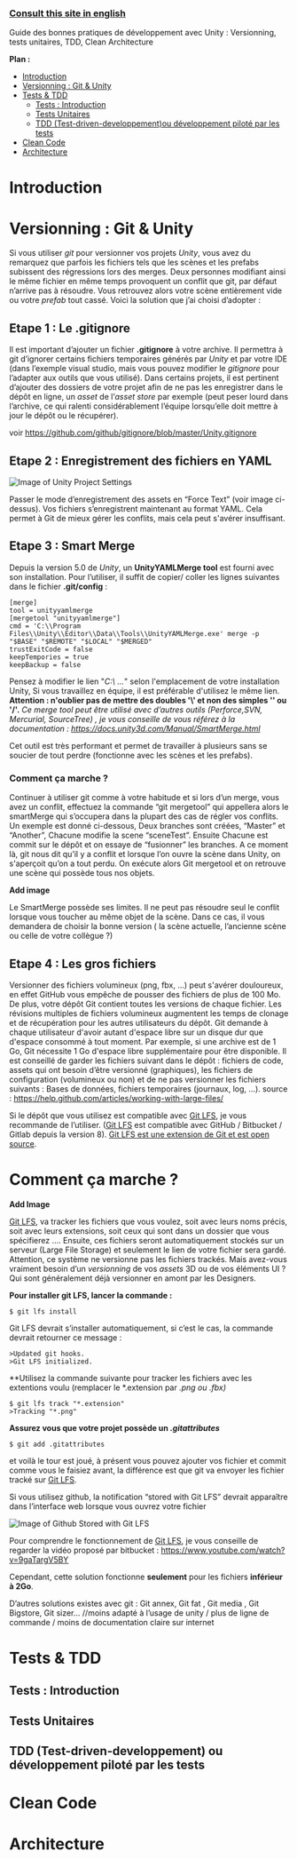 ### [Consult this site in english](https://jaayap.github.io/Unity_Best_Practices/)

Guide des bonnes pratiques de développement avec Unity : Versionning, tests unitaires, TDD, Clean Architecture

__Plan :__
- [Introduction](#introduction)
- [Versionning : Git & Unity](#versionning--git--unity)
- [Tests & TDD](#tests-&-tdd)
    - [Tests : Introduction](#tests--introduction)
    - [Tests Unitaires](#tests-unitaires)
    - [TDD (Test-driven-developpement)ou développement piloté par les tests](#tdd-test-driven-developpement-ou-développement-piloté-par-les-tests)
- [Clean Code](#clean-code)
- [Architecture](#architecture)


# Introduction

# Versionning : Git & Unity

Si vous utiliser *git* pour versionner vos projets *Unity*, vous avez du remarquez que parfois les fichiers tels que les scènes et les prefabs subissent des régressions lors des merges. Deux personnes modifiant ainsi le même fichier en même temps provoquent un conflit que git, par défaut n’arrive pas à résoudre. Vous retrouvez alors votre scène entièrement vide ou votre *prefab* tout cassé. 
Voici la solution que j’ai choisi d’adopter : 

## Etape 1 : Le .gitignore

Il est important d’ajouter un fichier **.gitignore** à votre archive. Il permettra à git d’ignorer certains fichiers temporaires générés par *Unity* et par votre IDE (dans l’exemple visual studio, mais vous pouvez modifier le *gitignore* pour l’adapter aux outils que vous utilisé). Dans certains projets, il est pertinent d’ajouter des dossiers de votre projet afin de ne pas les enregistrer dans le dépôt en ligne, un *asset* de l’*asset store* par exemple (peut peser lourd dans l’archive, ce qui ralenti considérablement l’équipe lorsqu’elle doit mettre à jour le dépôt ou le récupérer).

voir https://github.com/github/gitignore/blob/master/Unity.gitignore

## Etape 2 : Enregistrement des fichiers en YAML

![Image of Unity Project Settings](https://s3.amazonaws.com/gamasutra/UnityVersionControlSettings.png)

Passer le mode d’enregistrement des assets en “Force Text” (voir image ci-dessus). Vos fichiers s’enregistrent maintenant au format YAML.
Cela permet à Git de mieux gérer les conflits, mais cela peut s'avérer insuffisant.

## Etape 3 : Smart Merge

Depuis la version 5.0 de *Unity*, un **UnityYAMLMerge tool** est fourni avec son installation. Pour l’utiliser, il suffit de copier/ coller les lignes suivantes dans le fichier **.git/config** :

```
[merge]
tool = unityyamlmerge
[mergetool "unityyamlmerge"]
cmd = 'C:\\Program Files\\Unity\\Editor\\Data\\Tools\\UnityYAMLMerge.exe' merge -p "$BASE" "$REMOTE" "$LOCAL" "$MERGED"
trustExitCode = false
keepTempories = true
keepBackup = false
```

Pensez à modifier le lien "*C:\\ ...*" selon l'emplacement de votre installation Unity, Si vous travaillez en équipe, il est préférable d'utilisez le même lien.
**Attention : n'oublier pas de mettre des doubles '\\' et non des simples '\' ou '/'.**
*Ce merge tool peut être utilisé avec d’autres outils (Perforce,SVN, Mercurial, SourceTree) , je vous conseille de vous référez à la documentation : https://docs.unity3d.com/Manual/SmartMerge.html*

Cet outil est très performant et permet de travailler à plusieurs sans se soucier de tout perdre (fonctionne avec les scènes et les prefabs).

### Comment ça marche ?

Continuer à utiliser git comme à votre habitude et si lors d’un merge, vous avez un conflit, effectuez la commande “git mergetool” qui appellera alors le smartMerge qui s’occupera dans la plupart des cas de régler vos conflits. Un exemple est donné ci-dessous, Deux branches sont créées, “Master” et “Another”, Chacune modifie la scene “sceneTest”. Ensuite Chacune est commit sur le dépôt et on essaye de “fusionner” les branches. A ce moment là, git nous dit qu’il y a conflit et lorsque l’on ouvre la scène dans Unity, on s'aperçoit qu’on a tout perdu. On exécute alors Git mergetool et on retrouve une scène qui possède tous nos objets.

**Add image**

Le SmartMerge possède ses limites. Il ne peut pas résoudre seul le conflit lorsque vous toucher au même objet de la scène. Dans ce cas, il vous demandera de choisir la bonne version ( la scène actuelle, l’ancienne scène ou celle de votre collègue ?)

## Etape 4 : Les gros fichiers

Versionner des fichiers volumineux (png, fbx, …) peut s'avérer douloureux, en effet GitHub vous empêche de pousser des fichiers de plus de 100 Mo. De plus, votre dépôt Git contient toutes les versions de chaque fichier. Les révisions multiples de fichiers volumineux augmentent les temps de clonage et de récupération pour les autres utilisateurs du dépôt.
Git demande à chaque utilisateur d'avoir autant d'espace libre sur un disque dur que d'espace consommé à tout moment. Par exemple, si une archive est de 1 Go, Git nécessite 1 Go d'espace libre supplémentaire pour être disponible. Il est conseillé de garder les fichiers suivant dans le dépôt : fichiers de code, assets qui ont besoin d’être versionné (graphiques), les fichiers de configuration (volumineux ou non) et de ne pas versionner les fichiers suivants : Bases de données, fichiers temporaires (journaux, log, …). 
source : https://help.github.com/articles/working-with-large-files/

Si le dépôt que vous utilisez est compatible avec [Git LFS](https://git-lfs.github.com/), je vous recommande de l’utiliser. ([Git LFS](https://git-lfs.github.com/) est compatible avec GitHub / Bitbucket / Gitlab depuis la version 8). [Git LFS est une extension de Git et est open source](https://github.com/git-lfs/git-lfs?utm_source=gitlfs_site&utm_medium=repo_link&utm_campaign=gitlfs).


# Comment ça marche ?

**Add Image**

[Git LFS](https://git-lfs.github.com/), va tracker les fichiers que vous voulez, soit avec leurs noms précis, soit avec leurs extensions, soit ceux qui sont dans un dossier que vous spécifierez …. Ensuite, ces fichiers seront automatiquement stockés sur un serveur (Large File Storage) et seulement le lien de votre fichier sera gardé. Attention, ce système ne versionne pas les fichiers trackés. Mais avez-vous vraiment besoin d’un *versionning* de vos *assets* 3D ou de vos éléments UI ? Qui sont généralement déjà versionner en amont par les Designers.

**Pour installer git LFS, lancer la commande :**
```
$ git lfs install
```
Git LFS  devrait s’installer automatiquement, si c’est le cas, la commande devrait retourner ce message :
```
>Updated git hooks.
>Git LFS initialized.
```
**Utilisez la commande suivante pour tracker les fichiers avec les extentions voulu (remplacer le *.extension par *.png ou *.fbx)**
```
$ git lfs track "*.extension" 
>Tracking "*.png"
```

**Assurez vous que votre projet possède un *.gitattributes***

```
$ git add .gitattributes
```
et voilà le tour est joué, à présent vous pouvez ajouter vos fichier et commit comme vous le faisiez avant, la différence est que git va envoyer les fichier tracké sur [Git LFS](https://git-lfs.github.com/).

Si vous utilisez github, la notification “stored with Git LFS” devrait apparaître dans l’interface web lorsque vous ouvrez votre fichier

![Image of Github Stored with Git LFS](https://github.com/jaayap/Unity_Best_Practices/blob/master/Img/image7.png)

Pour comprendre le fonctionnement de [Git LFS](https://git-lfs.github.com/), je vous conseille de regarder la vidéo proposé par bitbucket : https://www.youtube.com/watch?v=9gaTargV5BY

Cependant, cette solution fonctionne **seulement** pour les fichiers **inférieur à 2Go**.

D’autres solutions existes avec git : Git annex, Git fat , Git media , Git Bigstore, Git sizer… //moins adapté à l’usage de unity / plus de ligne de commande / moins de documentation claire sur internet


# Tests & TDD
## Tests : Introduction
## Tests Unitaires
## TDD (Test-driven-developpement) ou développement piloté par les tests
# Clean Code
# Architecture
